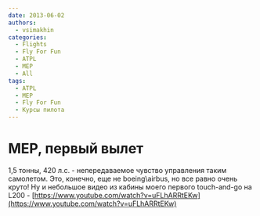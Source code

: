 ```yaml
---
date: 2013-06-02
authors:
  - vsimakhin
categories:
  - Flights
  - Fly For Fun
  - ATPL
  - MEP
  - All
tags:
  - ATPL
  - MEP
  - Fly For Fun
  - Курсы пилота
---
```


# MEP, первый вылет

1,5 тонны, 420 л.с. - непередаваемое чувство управления таким самолетом. Это, конечно, еще не boeing\airbus, но все равно очень круто! Ну и небольшое видео из кабины моего первого touch-and-go на L200 - [https://www.youtube.com/watch?v=uFLhARRtEKw](https://www.youtube.com/watch?v=uFLhARRtEKw)